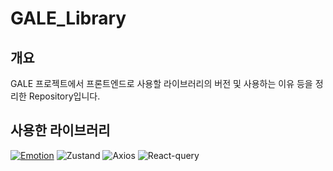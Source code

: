 # GALE_Library

## 개요

GALE 프로젝트에서 프론트엔드로 사용할 라이브러리의 버전 및 사용하는 이유 등을 정리한 Repository입니다.

## 사용한 라이브러리

<a href= ''>![Emotion](https://img.shields.io/badge/Emotion-1.1.1-hotpink.svg?style=flat&logo=Emotion&logoColor=white)</a>
![Zustand](https://img.shields.io/badge/Zustand-4.1.4-black.svg?style=flat&logoColor=white)
![Axios](https://img.shields.io/badge/Axios-1.1.3-5A29E4.svg?style=flat&logo=Axios&logoColor=white)
![React-query](https://img.shields.io/badge/React_query-4.17.0-FF4154.svg?style=flat&logo=ReactQuery&logoColor=white)
